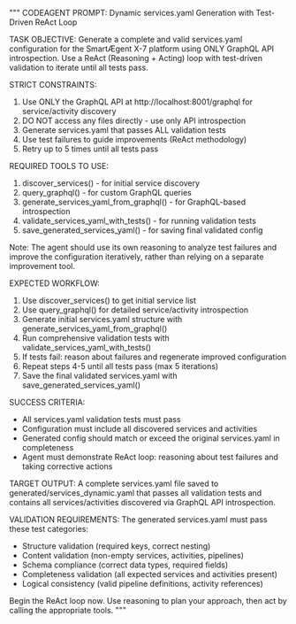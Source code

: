 """
CODEAGENT PROMPT: Dynamic services.yaml Generation with Test-Driven ReAct Loop

TASK OBJECTIVE:
Generate a complete and valid services.yaml configuration for the SmartÆgent X-7 platform using ONLY GraphQL API introspection. Use a ReAct (Reasoning + Acting) loop with test-driven validation to iterate until all tests pass.

STRICT CONSTRAINTS:
1. Use ONLY the GraphQL API at http://localhost:8001/graphql for service/activity discovery
2. DO NOT access any files directly - use only API introspection
3. Generate services.yaml that passes ALL validation tests
4. Use test failures to guide improvements (ReAct methodology)
5. Retry up to 5 times until all tests pass

REQUIRED TOOLS TO USE:
1. discover_services() - for initial service discovery
2. query_graphql() - for custom GraphQL queries
3. generate_services_yaml_from_graphql() - for GraphQL-based introspection
4. validate_services_yaml_with_tests() - for running validation tests 
5. save_generated_services_yaml() - for saving final validated config

Note: The agent should use its own reasoning to analyze test failures and improve the configuration iteratively, rather than relying on a separate improvement tool.

EXPECTED WORKFLOW:
1. Use discover_services() to get initial service list
2. Use query_graphql() for detailed service/activity introspection
3. Generate initial services.yaml structure with generate_services_yaml_from_graphql()
4. Run comprehensive validation tests with validate_services_yaml_with_tests()
5. If tests fail: reason about failures and regenerate improved configuration
6. Repeat steps 4-5 until all tests pass (max 5 iterations)
7. Save the final validated services.yaml with save_generated_services_yaml()

SUCCESS CRITERIA:
- All services.yaml validation tests must pass
- Configuration must include all discovered services and activities
- Generated config should match or exceed the original services.yaml in completeness
- Agent must demonstrate ReAct loop: reasoning about test failures and taking corrective actions

TARGET OUTPUT:
A complete services.yaml file saved to generated/services_dynamic.yaml that passes all validation tests and contains all services/activities discovered via GraphQL API introspection.

VALIDATION REQUIREMENTS:
The generated services.yaml must pass these test categories:
- Structure validation (required keys, correct nesting)
- Content validation (non-empty services, activities, pipelines)
- Schema compliance (correct data types, required fields)
- Completeness validation (all expected services and activities present)
- Logical consistency (valid pipeline definitions, activity references)

Begin the ReAct loop now. Use reasoning to plan your approach, then act by calling the appropriate tools.
"""
